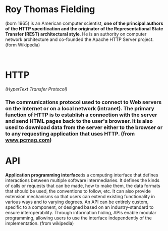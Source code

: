 
# Roy Thomas Fielding 

(born 1965) is an American computer scientist, **one of the principal authors of the HTTP specification and the originator of the Representational State Transfer (REST) architectural style**. He is an authority on computer network architecture and co-founded the Apache HTTP Server project. (form Wikipedia) 

<br>

# HTTP
*(HyperText Transfer Protocol)* 
### The communications protocol used to connect to Web servers on the Internet or on a local network (intranet). The primary function of HTTP is to establish a connection with the server and send HTML pages back to the user's browser. It is also used to download data from the server either to the browser or to any requesting application that uses HTTP.   (from www.pcmag.com)

<be>

# API 

**Application programming interface**:is a computing interface that defines interactions between multiple software intermediaries. It defines the kinds of calls or requests that can be made, how to make them, the data formats that should be used, the conventions to follow, etc. It can also provide extension mechanisms so that users can extend existing functionality in various ways and to varying degrees. An API can be entirely custom, specific to a component, or designed based on an industry-standard to ensure interoperability. Through information hiding, APIs enable modular programming, allowing users to use the interface independently of the implementation. (from wikipedia)